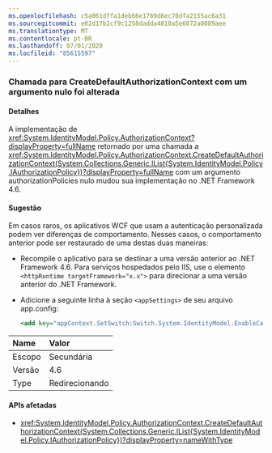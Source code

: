 ```yaml
---
ms.openlocfilehash: c5a061dffa1deb66e1769d6ec70dfa2155ac6a31
ms.sourcegitcommit: e02d17b2cf9c1258dadda4810a5e6072a0089aee
ms.translationtype: MT
ms.contentlocale: pt-BR
ms.lasthandoff: 07/01/2020
ms.locfileid: "85615597"
---
```

### <a name="calling-createdefaultauthorizationcontext-with-a-null-argument-has-changed"></a>Chamada para CreateDefaultAuthorizationContext com um argumento nulo foi alterada

#### <a name="details"></a>Detalhes

A implementação de <xref:System.IdentityModel.Policy.AuthorizationContext?displayProperty=fullName> retornado por uma chamada a <xref:System.IdentityModel.Policy.AuthorizationContext.CreateDefaultAuthorizationContext(System.Collections.Generic.IList{System.IdentityModel.Policy.IAuthorizationPolicy})?displayProperty=fullName> com um argumento authorizationPolicies nulo mudou sua implementação no .NET Framework 4.6.

#### <a name="suggestion"></a>Sugestão

Em casos raros, os aplicativos WCF que usam a autenticação personalizada podem ver diferenças de comportamento. Nesses casos, o comportamento anterior pode ser restaurado de uma destas duas maneiras:

- Recompile o aplicativo para se destinar a uma versão anterior ao .NET Framework 4.6. Para serviços hospedados pelo IIS, use o elemento `<httpRuntime targetFramework="x.x">` para direcionar a uma versão anterior do .NET Framework.
- Adicione a seguinte linha à seção `<appSettings>` de seu arquivo app.config:

    ```xml
    <add key="appContext.SetSwitch:Switch.System.IdentityModel.EnableCachedEmptyDefaultAuthorizationContext" value="true" />
    ```

| Name    | Valor       |
|:--------|:------------|
| Escopo   | Secundária       |
| Versão | 4.6         |
| Type    | Redirecionando |

#### <a name="affected-apis"></a>APIs afetadas

- <xref:System.IdentityModel.Policy.AuthorizationContext.CreateDefaultAuthorizationContext(System.Collections.Generic.IList{System.IdentityModel.Policy.IAuthorizationPolicy})?displayProperty=nameWithType>
